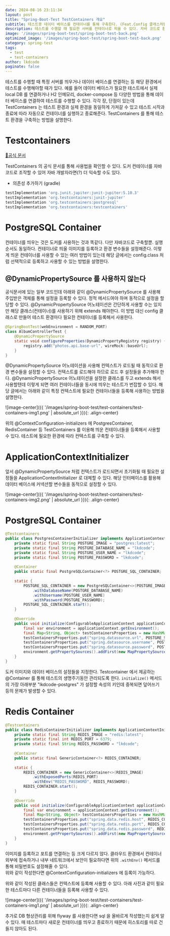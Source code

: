 ```yaml
---
date: 2024-08-16 23:11:34
layout: post
title: "Spring-Boot-Test TestContainers 개요"
subtitle: 테스트용 데이터 베이스를 컨테이너를 통해 구축한다. (Feat.Config 클래스처럼 활용!)
description: 테스트를 수행할 때 필요한 서버를 컨테이너로 띄울 수 있다. 자바 코드로 환경을 구성할 수 있다. 해당 글에서는 데이터 베이스를 띄우는 방법을 소개한다.
image: '/images/spring-boot-test/spring-boot-test-back.png'
optimized_image: '/images/spring-boot-test/spring-boot-test-back.png'
category: spring-test
tags: 
  - test
  - test-containers
author: lkdcode
paginate: false
---
```


테스트를 수행할 때 특정 서버를 띄우거나 데이터 베이스를 연결하는 등 해당 환경에서 테스트를 수행해야할 때가 있다. 예를 들어 데이터 베이스가 필요한 테스트에서 실제 local DB 를 연결하거나 H2 인메모리, docker-compose 등 다양한 방법을 통해 데이터 베이스를 연결하여 테스트를 수행할 수 있다. 각각 장, 단점이 있는데 TestContainers 는 테스트 환경과 실제 환경을 동일하게 가져갈 수 있고 테스트 시작과 종료에 따라 자동으로 컨테이너를 실행하고 종료해준다. TestContainers 를 통해 테스트 환경을 구축하는 방법을 설명한다.  

# Testcontainers

[🔗공식 문서](https://testcontainers.com/)

TestContainers 의 공식 문서를 통해 사용법을 확인할 수 있다. 도커 컨테이너를 자바 코드로 조작할 수 있어 자바 개발자라면(?) 더 익숙할 수도 있다.  

- 의존성 추가하기 (gradle)  

```gradle
testImplementation 'org.junit.jupiter:junit-jupiter:5.10.3'  
testImplementation 'org.testcontainers:junit-jupiter'  
testImplementation 'org.testcontainers:postgresql'  
testImplementation 'org.testcontainers:testcontainers'
```

# PostgreSQL Container

컨테이너를 띄우는 것은 도커를 사용하는 것과 똑같다. 다만 자바코드로 구축할뿐. 실행 순서도 동일하다. 컨테이너로 띄울 이미지를 등록하고 환경 변수들을 설정해준다. 이렇게 띄운 컨테이너를 사용할 수 있는 여러 방법이 있는데 해당 글에서는 config.class 처럼 선택적으로 등록하고 사용할 수 있는 방법을 설명한다.  

## @DynamicPropertySource 를 사용하지 않는다  

공식문서에 있는 일부 코드인데 아래와 같이 @DynamicPropertySource 를 사용해 주입받은 객체를 통해 설정을 등록할 수 있다. 정적 메서드여야 하며 동적으로 설정을 할당할 수 있다. @DynamicPropertySource 어노테이션은 간단하게 사용할 수는 있지만 해당 클래스(컨테이너)를 사용하기 위해 extends 해야한다. 이 방법 대신 config 클래스로 만들어 테스트 환경마다 필요한 컨테이너를 등록해서 사용한다.  

```java
@SpringBootTest(webEnvironment = RANDOM_PORT)
class AlbumControllerTest {
    @DynamicPropertySource
    static void configureProperties(DynamicPropertyRegistry registry) {
        registry.add("photos.api.base-url", wireMock::baseUrl);
    }
}
```

@DynamicPropertySource 어노테이션을 사용해 컨텍스트가 로드될 때 동적으로 환경 변수들을 설정할 수 있다. 컨텍스트를 로드해야 하므로 로드 후 설정들을 추가해야 한다. @DynamicPropertySource 어노테이션을 설정한 클래스를 두고 extends 해서 사용할텐데 이렇게 되면 여러 컨테이너들을 동시에 띄우는 테스트가 번잡할 수 있다. 해당 글에서는 아래와 같이 특정 컨텍스트에 필요한 컨테이너들을 등록해 사용하는 방법을 설명한다.  

![image-center]({{ '/images/spring-boot-test/test-containers/test-containers-img1.png' | absolute_url }}){: .align-center}

위의 @ContextConfiguration-initializers 에 PostgresContainer, RedisContainer 등 TestContainers 를 이용해 띄운 컨테이너들을 등록해서 사용할 수 있다. 테스트에 필요한 환경에 따라 컨텍스트를 구축할 수 있다.     

# ApplicationContextInitializer  

앞서 @DynamicPropertySource 처럼 컨텍스트가 로드되면서 초기화될 때 필요한 설정들을 ApplicationContextInitializer 로 대체할 수 있다. 해당 인터페이스를 활용해 데이터 베이스에 커넥션할 변수들을 동적으로 설정할 수 있다.  

![image-center]({{ '/images/spring-boot-test/test-containers/test-containers-img2.png' | absolute_url }}){: .align-center}

# PostgreSQL Container

```java
@Testcontainers  
public class PostgresContainerInitializer implements ApplicationContextInitializer<ConfigurableApplicationContext> {  
    private static final String POSTGRE_IMAGE = "postgres:latest";  
    private static final String POSTGRE_DATABASE_NAME = "lkdcode";  
    private static final String POSTGRE_USER_NAME = "lkdcode";  
    private static final String POSTGRE_PASSWORD = "lkdcode";  
  
    @Container  
    public static final PostgreSQLContainer<?> POSTGRE_SQL_CONTAINER;  
  
    static {  
        POSTGRE_SQL_CONTAINER = new PostgreSQLContainer<>(POSTGRE_IMAGE)  
            .withDatabaseName(POSTGRE_DATABASE_NAME)  
            .withUsername(POSTGRE_USER_NAME)  
            .withPassword(POSTGRE_PASSWORD);  
        POSTGRE_SQL_CONTAINER.start();  
    }  
  
    @Override  
    public void initialize(ConfigurableApplicationContext applicationContext) {  
        final var environment = applicationContext.getEnvironment();  
        final Map<String, Object> testContainersProperties = new HashMap<>();  
        testContainersProperties.put("spring.datasource.url", POSTGRE_SQL_CONTAINER.getJdbcUrl());  
        testContainersProperties.put("spring.datasource.username", POSTGRE_SQL_CONTAINER.getUsername());  
        testContainersProperties.put("spring.datasource.password", POSTGRE_SQL_CONTAINER.getPassword());  
        environment.getPropertySources().addFirst(new MapPropertySource("lkdcode-postgres", testContainersProperties));  
    }  
}
```

도커 이미지와 데이터 베이스의 설정들을 지정한다. Testcontainer 에서 제공하는 @Container 를 통해 테스트의 생명주기동안 관리되도록 한다. `initialize()` 메서드 의 가장 아래부분 "lkdcode-postgres" 가 설정할 속성의 키인데 중복되면 덮어쓰기 등의 문제가 발생할 수 있다.  

# Redis Container

```java
@Testcontainers  
public class RedisContainerInitializer implements ApplicationContextInitializer<ConfigurableApplicationContext> {  
    private static final String REDIS_IMAGE = "redis:latest";  
    private static final int REDIS_PORT = 6379;  
    private static final String REDIS_PASSWORD = "lkdcode";  
  
    @Container  
    public static final GenericContainer<?> REDIS_CONTAINER;  
  
    static {  
        REDIS_CONTAINER = new GenericContainer<>(REDIS_IMAGE)  
            .withExposedPorts(REDIS_PORT)  
            .withEnv("REDIS_PASSWORD", REDIS_PASSWORD);  
        REDIS_CONTAINER.start();  
    }  
  
    @Override  
    public void initialize(ConfigurableApplicationContext applicationContext) {  
        final var environment = applicationContext.getEnvironment();  
        final Map<String, Object> testContainersProperties = new HashMap<>();  
        testContainersProperties.put("spring.data.redis.host", REDIS_CONTAINER.getHost());  
        testContainersProperties.put("spring.data.redis.port", REDIS_CONTAINER.getMappedPort(REDIS_PORT));  
        testContainersProperties.put("spring.data.redis.password", REDIS_PASSWORD);  
        environment.getPropertySources().addFirst(new MapPropertySource("lkdcode-redis", testContainersProperties));  
    }  
}
```

이미지를 등록하고 포트를 연결하는 등 크게 다르지 않다. 클라우드 환경에서 컨테이너 외부에 접속하거나 내부 네트워크에서 보안이 필요하다면 위의 `.withEnv()` 메서드를 통해 비밀번호도 설정해줄 수 있다.  
위와 같이 작성한다면 @ContextConfiguration-initializers 에 등록이 가능하다.  

위와 같이 작성된 클래스들은 컨텍스트에 등록해 사용할 수 있다. 아래 사진과 같이 필요한 테스트마다 다른 컨테이너들을 등록해 사용할 수 있다.  

![image-center]({{ '/images/spring-boot-test/test-containers/test-containers-img1.png' | absolute_url }}){: .align-center}

추가로 DB 형상관리를 위해 flyway 를 사용한다면 sql 을 올바르게 작성했는지 쉽게 알 수 있다. 매 테스트마다 새로운 컨테이너를 띄우고 종료하기 때문에 히스토리를 따로 건들지 않아도 된다.  